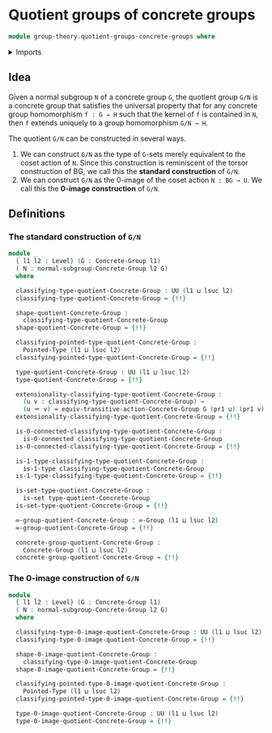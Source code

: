 # Quotient groups of concrete groups

```agda
module group-theory.quotient-groups-concrete-groups where
```

<details><summary>Imports</summary>

```agda
open import foundation.0-connected-types
open import foundation.0-images-of-maps
open import foundation.1-types
open import foundation.dependent-pair-types
open import foundation.equivalences
open import foundation.identity-types
open import foundation.mere-equality
open import foundation.propositional-truncations
open import foundation.sets
open import foundation.subtype-identity-principle
open import foundation.subtypes
open import foundation.universe-levels

open import group-theory.concrete-groups
open import group-theory.equivalences-concrete-group-actions
open import group-theory.mere-equivalences-concrete-group-actions
open import group-theory.normal-subgroups-concrete-groups
open import group-theory.transitive-concrete-group-actions

open import higher-group-theory.higher-groups

open import structured-types.pointed-types

open import synthetic-homotopy-theory.loop-spaces
```

</details>

## Idea

Given a normal subgroup `N` of a concrete group `G`, the quotient group `G/N` is
a concrete group that satisfies the universal property that for any concrete
group homomorphism `f : G → H` such that the kernel of `f` is contained in `N`,
then `f` extends uniquely to a group homomorphism `G/N → H`.

The quotient `G/N` can be constructed in several ways.

1. We can construct `G/N` as the type of `G`-sets merely equivalent to the coset
   action of `N`. Since this construction is reminiscent of the torsor
   construction of BG, we call this the **standard construction** of `G/N`.
2. We can construct `G/N` as the 0-image of the coset action `N : BG → U`. We
   call this the **0-image construction** of `G/N`.

## Definitions

### The standard construction of `G/N`

```agda
module _
  { l1 l2 : Level} (G : Concrete-Group l1)
  ( N : normal-subgroup-Concrete-Group l2 G)
  where

  classifying-type-quotient-Concrete-Group : UU (l1 ⊔ lsuc l2)
  classifying-type-quotient-Concrete-Group = {!!}

  shape-quotient-Concrete-Group :
    classifying-type-quotient-Concrete-Group
  shape-quotient-Concrete-Group = {!!}

  classifying-pointed-type-quotient-Concrete-Group :
    Pointed-Type (l1 ⊔ lsuc l2)
  classifying-pointed-type-quotient-Concrete-Group = {!!}

  type-quotient-Concrete-Group : UU (l1 ⊔ lsuc l2)
  type-quotient-Concrete-Group = {!!}

  extensionality-classifying-type-quotient-Concrete-Group :
    (u v : classifying-type-quotient-Concrete-Group) →
    (u ＝ v) ≃ equiv-transitive-action-Concrete-Group G (pr1 u) (pr1 v)
  extensionality-classifying-type-quotient-Concrete-Group = {!!}

  is-0-connected-classifying-type-quotient-Concrete-Group :
    is-0-connected classifying-type-quotient-Concrete-Group
  is-0-connected-classifying-type-quotient-Concrete-Group = {!!}

  is-1-type-classifying-type-quotient-Concrete-Group :
    is-1-type classifying-type-quotient-Concrete-Group
  is-1-type-classifying-type-quotient-Concrete-Group = {!!}

  is-set-type-quotient-Concrete-Group :
    is-set type-quotient-Concrete-Group
  is-set-type-quotient-Concrete-Group = {!!}

  ∞-group-quotient-Concrete-Group : ∞-Group (l1 ⊔ lsuc l2)
  ∞-group-quotient-Concrete-Group = {!!}

  concrete-group-quotient-Concrete-Group :
    Concrete-Group (l1 ⊔ lsuc l2)
  concrete-group-quotient-Concrete-Group = {!!}
```

### The 0-image construction of `G/N`

```agda
module _
  { l1 l2 : Level} (G : Concrete-Group l1)
  ( N : normal-subgroup-Concrete-Group l2 G)
  where

  classifying-type-0-image-quotient-Concrete-Group : UU (l1 ⊔ lsuc l2)
  classifying-type-0-image-quotient-Concrete-Group = {!!}

  shape-0-image-quotient-Concrete-Group :
    classifying-type-0-image-quotient-Concrete-Group
  shape-0-image-quotient-Concrete-Group = {!!}

  classifying-pointed-type-0-image-quotient-Concrete-Group :
    Pointed-Type (l1 ⊔ lsuc l2)
  classifying-pointed-type-0-image-quotient-Concrete-Group = {!!}

  type-0-image-quotient-Concrete-Group : UU (l1 ⊔ lsuc l2)
  type-0-image-quotient-Concrete-Group = {!!}
```
